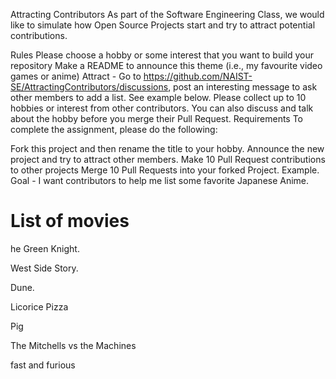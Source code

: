Attracting Contributors
As part of the Software Engineering Class, we would like to simulate how Open Source Projects start and try to attract potential contributions.

Rules
Please choose a hobby or some interest that you want to build your repository
Make a README to announce this theme (i.e., my favourite video games or anime)
Attract - Go to https://github.com/NAIST-SE/AttractingContributors/discussions, post an interesting message to ask other members to add a list. See example below.
Please collect up to 10 hobbies or interest from other contributors. You can also discuss and talk about the hobby before you merge their Pull Request.
Requirements
To complete the assignment, please do the following:

Fork this project and then rename the title to your hobby.
Announce the new project and try to attract other members.
Make 10 Pull Request contributions to other projects
Merge 10 Pull Requests into your forked Project.
Example.
Goal - I want contributors to help me list some favorite Japanese Anime.


# List of movies

he Green Knight.

West Side Story. 

Dune.

Licorice Pizza

Pig

The Mitchells vs the Machines

fast and furious
